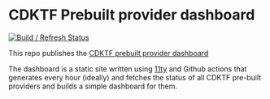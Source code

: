 # CDKTF Prebuilt provider dashboard

[![Build / Refresh Status](https://github.com/mutahhir/check-prebuilt-provider-status/actions/workflows/build.yml/badge.svg)](https://github.com/mutahhir/check-prebuilt-provider-status/actions/workflows/build.yml)

This repo publishes the [CDKTF prebuilt provider dashboard](https://mutahhir.github.io/check-prebuilt-provider-status/)

The dashboard is a static site written using [11ty](https://www.11ty.dev/) and Github actions that generates every hour (ideally) and fetches the status of all CDKTF pre-built providers and builds a simple dashboard for them.
